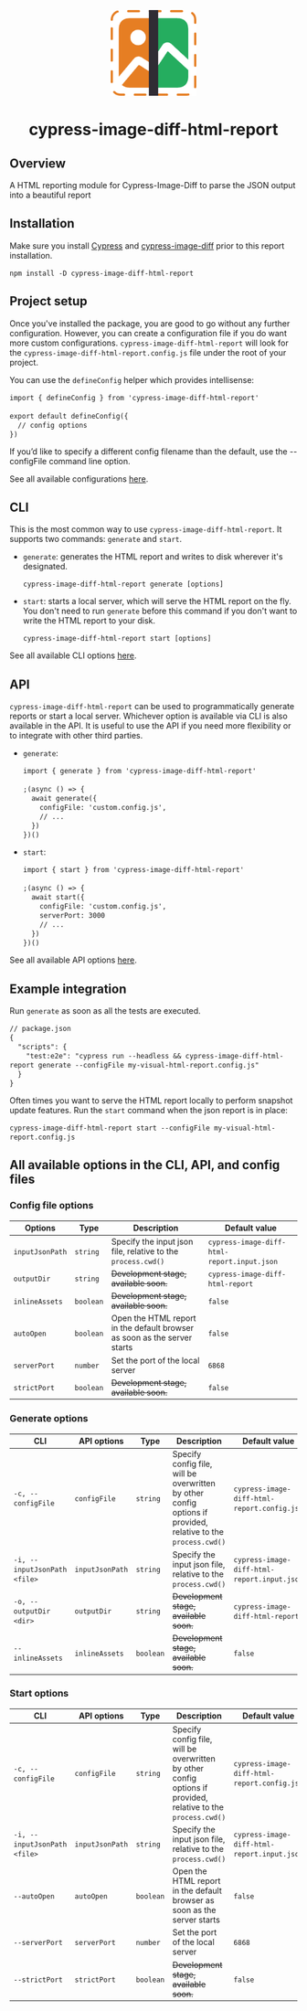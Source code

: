 <p align="center">
	<a href="https://rollupjs.org/"><img src="./cypress-image-diff-logo.png" width="150" /></a>
</p>

<h1 align="center">cypress-image-diff-html-report</h1>

## Overview

A HTML reporting module for Cypress-Image-Diff to parse the JSON output into a beautiful report

## Installation

Make sure you install [Cypress](https://www.cypress.io/) and [cypress-image-diff](https://cypress.visual-image-diff.dev/getting-started/cypress-integration) prior to this report installation.

```
npm install -D cypress-image-diff-html-report
```

## Project setup

Once you've installed the package, you are good to go without any further configuration. However, you can create a configuration file if you do want more custom configurations. `cypress-image-diff-html-report` will look for the `cypress-image-diff-html-report.config.js` file under the root of your project.

You can use the `defineConfig` helper which provides intellisense:

```
import { defineConfig } from 'cypress-image-diff-html-report'

export default defineConfig({
  // config options
})
```

If you’d like to specify a different config filename than the default, use the --configFile command line option.

See all available configurations [here](https://github.com/kien-ht/cypress-image-diff-html-report#all-available-options-in-the-cli-api-and-config-files).

## CLI

This is the most common way to use `cypress-image-diff-html-report`.
It supports two commands: `generate` and `start`.

- `generate`: generates the HTML report and writes to disk wherever it's designated.

  ```
  cypress-image-diff-html-report generate [options]
  ```

- `start`: starts a local server, which will serve the HTML report on the fly. You don't need to run `generate` before this command if you don't want to write the HTML report to your disk.

  ```
  cypress-image-diff-html-report start [options]
  ```

See all available CLI options [here](https://github.com/kien-ht/cypress-image-diff-html-report#all-available-options-in-the-cli-api-and-config-files).

## API

`cypress-image-diff-html-report` can be used to programmatically generate reports or start a local server. Whichever option is available via CLI is also available in the API. It is useful to use the API if you need more flexibility or to integrate with other third parties.

- `generate`:

  ```
  import { generate } from 'cypress-image-diff-html-report'

  ;(async () => {
    await generate({
      configFile: 'custom.config.js',
      // ...
    })
  })()
  ```

- `start`:

  ```
  import { start } from 'cypress-image-diff-html-report'

  ;(async () => {
    await start({
      configFile: 'custom.config.js',
      serverPort: 3000
      // ...
    })
  })()
  ```

See all available API options [here](https://github.com/kien-ht/cypress-image-diff-html-report#all-available-options-in-the-cli-api-and-config-files).

## Example integration

Run `generate` as soon as all the tests are executed.

```
// package.json
{
  "scripts": {
    "test:e2e": "cypress run --headless && cypress-image-diff-html-report generate --configFile my-visual-html-report.config.js"
  }
}
```

Often times you want to serve the HTML report locally to perform snapshot update features. Run the `start` command when the json report is in place:

```
cypress-image-diff-html-report start --configFile my-visual-html-report.config.js
```

## All available options in the CLI, API, and config files

### Config file options

| Options         | Type      | Description                                                              | Default value                               |
| --------------- | --------- | ------------------------------------------------------------------------ | ------------------------------------------- |
| `inputJsonPath` | `string`  | Specify the input json file, relative to the `process.cwd()`             | `cypress-image-diff-html-report.input.json` |
| `outputDir`     | `string`  | ~~Development stage, available soon.~~                                   | `cypress-image-diff-html-report`            |
| `inlineAssets`  | `boolean` | ~~Development stage, available soon.~~                                   | `false`                                     |
| `autoOpen`      | `boolean` | Open the HTML report in the default browser as soon as the server starts | `false`                                     |
| `serverPort`    | `number`  | Set the port of the local server                                         | `6868`                                      |
| `strictPort`    | `boolean` | ~~Development stage, available soon.~~                                   | `false`                                     |

### Generate options

| CLI                          | API options     | Type      | Description                                                                                                   | Default value                               |
| ---------------------------- | --------------- | --------- | ------------------------------------------------------------------------------------------------------------- | ------------------------------------------- |
| `-c, --configFile`           | `configFile`    | `string`  | Specify config file, will be overwritten by other config options if provided, relative to the `process.cwd()` | `cypress-image-diff-html-report.config.js`  |
| `-i, --inputJsonPath <file>` | `inputJsonPath` | `string`  | Specify the input json file, relative to the `process.cwd()`                                                  | `cypress-image-diff-html-report.input.json` |
| `-o, --outputDir <dir>`      | `outputDir`     | `string`  | ~~Development stage, available soon.~~                                                                        | `cypress-image-diff-html-report`            |
| `--inlineAssets`             | `inlineAssets`  | `boolean` | ~~Development stage, available soon.~~                                                                        | `false`                                     |

### Start options

| CLI                          | API options     | Type      | Description                                                                                                   | Default value                               |
| ---------------------------- | --------------- | --------- | ------------------------------------------------------------------------------------------------------------- | ------------------------------------------- |
| `-c, --configFile`           | `configFile`    | `string`  | Specify config file, will be overwritten by other config options if provided, relative to the `process.cwd()` | `cypress-image-diff-html-report.config.js`  |
| `-i, --inputJsonPath <file>` | `inputJsonPath` | `string`  | Specify the input json file, relative to the `process.cwd()`                                                  | `cypress-image-diff-html-report.input.json` |
| `--autoOpen`                 | `autoOpen`      | `boolean` | Open the HTML report in the default browser as soon as the server starts                                      | `false`                                     |
| `--serverPort`               | `serverPort`    | `number`  | Set the port of the local server                                                                              | `6868`                                      |
| `--strictPort`               | `strictPort`    | `boolean` | ~~Development stage, available soon.~~                                                                        | `false`                                     |
